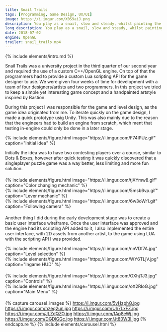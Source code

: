 ```yaml
---
title: Snail Trails
tags: [Programming, Game Design, UX/UI]
image: https://i.imgur.com/X0S9aiJ.png
description: You play as a snail, slow and steady, whilst painting the level in the color of your slime.
long_description: You play as a snail, slow and steady, whilst painting the level in the color of your slime. The snail can’t go onto blocks which isn’t its color, the snail can however change color with the use color change tiles. There are also pressure plates in the levels, which you have to activate while being colored in the same color of the pressure plate.
date: 2018-07-02
engine: OpenGL
trailer: snail_trails.mp4
---
```


{% include elements/intro.md %}

Snail Trails was a university project in the third quarter of our second year and required the use of a custom C++/OpenGL engine. On top of that the programmers had to provide a custom Lua scripting API for the game designer to use. We were given four weeks of time for development with a team of four designers/artists and two programmers. In this project we tried to keep a simple yet interesting game concept and a handpainted artstyle inspired by Bastion.

During this project I was responsible for the game and level design, as the game idea originated from me. To iterate quickly on the game design, I made a quick prototype usig Unity. This was also mainly due to the reason that the engineers had to build an engine from scratch, which ment that testing in-engine could only be done in a later stage. 


<div class="container" style="padding: 0px">
  <div class="row" style="margin-bottom: 20px;">
    <div class="col-sm">
        {% include elements/figure.html image="https://i.imgur.com/F74lPUz.gif" caption="Initial idea" %}
    </div>
    <div class="col-sm">
     <p> Initially the idea was to have two contesting players over a course, similar to Dots & Boxes, however after quick testing it was quickly discovered that a singleplayer puzzle game was a way better, less limiting and more fun solution.</p>
    </div>
</div>



<div class="container" style="padding: 0px">
  <div class="row" style="margin-bottom: 20px;">
    <div class="col-sm">
        {% include elements/figure.html image="https://i.imgur.com/tjXYmw8.gif" caption="Color changing mechanic" %}
    </div>
    <div class="col-sm">
        {% include elements/figure.html image="https://i.imgur.com/5msb6vp.gif" caption="Lever mechanic" %}
    </div>
    <div class="col-sm">
        {% include elements/figure.html image="https://i.imgur.com/6w3oWr1.gif" caption="Following camera" %}
    </div>
</div>

Another thing I did during the early development stage was to create a basic user interface wireframe. Once the user interface was approved and the engine had its scripting API added to it, I also implemented the entire user interface, with 2D assets from another artist, to the game using LUA with the scripting API I was provided.


<div class="container" style="padding: 0px">
  <div class="row" style="margin-bottom: 20px;">
    <div class="col-sm">
    {% include elements/figure.html image="https://i.imgur.com/nnVDf7A.jpg" caption="Level selection" %}
    </div>
    <div class="col-sm">
        {% include elements/figure.html image="https://i.imgur.com/WY6TLjV.jpg" caption="Ingame HUD" %}
    </div>
  </div>

<div class="container" style="padding: 0px">
  <div class="row" style="margin-bottom: 20px;">
    <div class="col-sm">
    {% include elements/figure.html image="https://i.imgur.com/OXhjTJ3.jpg" caption="Controls" %}
    </div>
    <div class="col-sm">
        {% include elements/figure.html image="https://i.imgur.com/oX2RIoG.jpg" caption="Main Menu" %}
    </div>
  </div>



{% capture carousel_images %}
https://i.imgur.com/5vHzphQ.jpg
https://i.imgur.com/hzeq2un.jpg
https://i.imgur.com/Uh7LxFZ.jpg
https://i.imgur.com/JLZdQZO.jpg
https://i.imgur.com/fAp8eWj.jpg
https://i.imgur.com/DGDlGGc.jpg
https://i.imgur.com/Jt80W3l.jpg
{% endcapture %}
{% include elements/carousel.html %}
